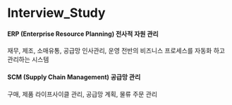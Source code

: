 # Interview_Study

#### ERP (Enterprise Resource Planning) 전사적 자원 관리
재무, 제조, 소매유통, 공급망 인사관리, 운영 전반의 비즈니스 프로세스를 자동화 하고 관리하는 시스템

#### SCM (Supply Chain Management) 공급망 관리
구매, 제품 라이프사이클 관리, 공급망 계획, 물류 주문 관리
